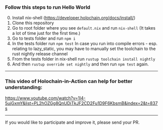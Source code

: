 ### Follow this steps to run Hello World

0. Install nix-shell (https://developer.holochain.org/docs/install/)
1. Clone this repository
2. Go to root folder where you see `default.nix` and run `nix-shell` (It takes a lot of time just for the first time.)
3. Go to tests folder and run `npm i`
4. In the tests folder run `npm test`
In case you run into compile errors - esp. relating to lazy_static, you may have to manually set the toolchain to the rust nightly release channel
5. From the tests folder in nix-shell run `rustup toolchain install nightly`
6. And then `rustup override set nightly` and then run `npm test` again.
___________

### This video of Holochain-in-Action can help for better understanding:
https://www.youtube.com/watch?v=1I4-5ujGxmY&list=PL2hOZGg8QnUDiTkJF2CD2Fu1D9F6KbsmB&index=2&t=837s

__________

If you would like to participate and improve it, please send your PR.
